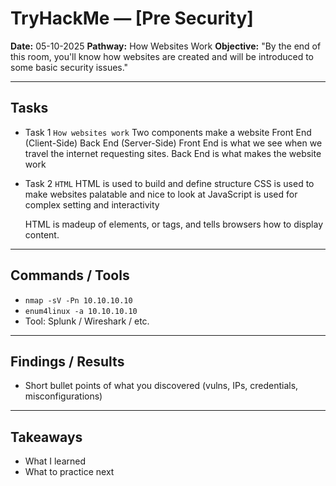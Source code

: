 # TryHackMe — [Pre Security]

**Date:** 05-10-2025 
**Pathway:** How Websites Work
**Objective:** "By the end of this room, you'll know how websites are created and will be introduced to some basic security issues."

---

## Tasks 
- Task 1 `How websites work`
    Two components make a website
        Front End (Client-Side)
        Back End  (Server-Side)
    Front End is what we see when we travel the internet requesting sites.
    Back End is what makes the website work

- Task 2 `HTML`
    HTML is used to build and define structure
    CSS is used to make websites palatable and nice to look at
    JavaScript is used for complex setting and interactivity
    
    HTML is madeup of elements, or tags, and tells browsers how to display content.
---

## Commands / Tools
- `nmap -sV -Pn 10.10.10.10`
- `enum4linux -a 10.10.10.10`
- Tool: Splunk / Wireshark / etc.

---

## Findings / Results
- Short bullet points of what you discovered (vulns, IPs, credentials, misconfigurations)

---

## Takeaways
- What I learned
- What to practice next
